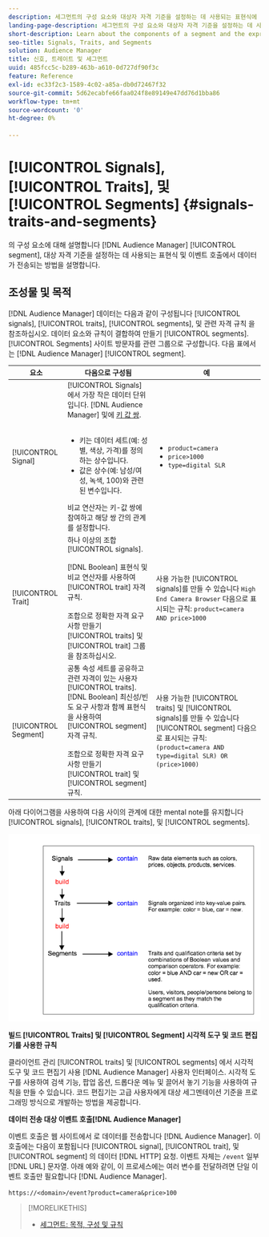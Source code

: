 ```yaml
---
description: 세그먼트의 구성 요소와 대상자 자격 기준을 설정하는 데 사용되는 표현식에 대해 알아봅니다. 또한 데이터가 전송되는 방식에 대한 정보를 살펴보십시오.
landing-page-description: 세그먼트의 구성 요소와 대상자 자격 기준을 설정하는 데 사용되는 표현식에 대해 알아봅니다. 또한 데이터가 전송되는 방식에 대한 정보를 살펴보십시오.
short-description: Learn about the components of a segment and the expressions used to set audience qualification criteria. Also find information about how data is transmitted.
seo-title: Signals, Traits, and Segments
solution: Audience Manager
title: 신호, 트레이트 및 세그먼트
uuid: 485fcc5c-b289-463b-a610-0d727df90f3c
feature: Reference
exl-id: ec33f2c3-1589-4c02-a85a-db0d72467f32
source-git-commit: 5d62ecabfe66faa024f8e89149e47dd76d1bba86
workflow-type: tm+mt
source-wordcount: '0'
ht-degree: 0%

---
```


# [!UICONTROL Signals], [!UICONTROL Traits], 및 [!UICONTROL Segments] {#signals-traits-and-segments}

의 구성 요소에 대해 설명합니다 [!DNL Audience Manager] [!UICONTROL segment], 대상 자격 기준을 설정하는 데 사용되는 표현식 및 이벤트 호출에서 데이터가 전송되는 방법을 설명합니다.

## 조성물 및 목적

[!DNL Audience Manager] 데이터는 다음과 같이 구성됩니다 [!UICONTROL signals], [!UICONTROL traits], [!UICONTROL segments], 및 관련 자격 규칙 을 참조하십시오. 데이터 요소와 규칙이 결합하여 만들기 [!UICONTROL segments]. [!UICONTROL Segments] 사이트 방문자를 관련 그룹으로 구성합니다. 다음 표에서는 [!DNL Audience Manager] [!UICONTROL segment].

| 요소 | 다음으로 구성됨 | 예 |
|---|---|---|
| [!UICONTROL Signal] | [!UICONTROL Signals] 에서 가장 작은 데이터 단위입니다. [!DNL Audience Manager] 및에 [키 값 쌍](../reference/key-value-pairs-explained.md).<br><br><ul><li>키는 데이터 세트(예: 성별, 색상, 가격)를 정의하는 상수입니다.</li><li>값은 상수(예: 남성/여성, 녹색, 100)와 관련된 변수입니다.</li></ul>비교 연산자는 키-값 쌍에 참여하고 해당 쌍 간의 관계를 설정합니다. | <ul><li>`product=camera`</li><li>`price>1000`</li><li>`type=digital SLR`</li></ul> |
| [!UICONTROL Trait] | 하나 이상의 조합 [!UICONTROL signals].<br><br> [!DNL Boolean] 표현식 및 비교 연산자를 사용하여 [!UICONTROL trait] 자격 규칙. <br><br>조합으로 정확한 자격 요구 사항 만들기 [!UICONTROL traits] 및 [!UICONTROL trait] 그룹 을 참조하십시오. | 사용 가능한 [!UICONTROL signals]를 만들 수 있습니다 `High End Camera Browser` 다음으로 표시되는 규칙: `product=camera AND price>1000` |
| [!UICONTROL Segment] | 공통 속성 세트를 공유하고 관련 자격이 있는 사용자 [!UICONTROL traits]. [!DNL Boolean] 최신성/빈도 요구 사항과 함께 표현식을 사용하여 [!UICONTROL segment] 자격 규칙.<br><br> 조합으로 정확한 자격 요구 사항 만들기 [!UICONTROL trait] 및 [!UICONTROL segment] 규칙. | 사용 가능한 [!UICONTROL traits] 및 [!UICONTROL signals]를 만들 수 있습니다 [!UICONTROL segment] 다음으로 표시되는 규칙:`(product=camera AND type=digital SLR) OR (price>1000)` |

아래 다이어그램을 사용하여 다음 사이의 관계에 대한 mental note를 유지합니다 [!UICONTROL signals], [!UICONTROL traits], 및 [!UICONTROL segments].

![](assets/signals-traits-segments.png)

**빌드 [!UICONTROL Traits] 및 [!UICONTROL Segment] 시각적 도구 및 코드 편집기를 사용한 규칙**

클라이언트 관리 [!UICONTROL traits] 및 [!UICONTROL segments] 에서 시각적 도구 및 코드 편집기 사용 [!DNL Audience Manager] 사용자 인터페이스. 시각적 도구를 사용하여 검색 기능, 팝업 옵션, 드롭다운 메뉴 및 끌어서 놓기 기능을 사용하여 규칙을 만들 수 있습니다. 코드 편집기는 고급 사용자에게 대상 세그멘테이션 기준을 프로그래밍 방식으로 개발하는 방법을 제공합니다.

**데이터 전송 대상 이벤트 호출[!DNL Audience Manager]**

이벤트 호출은 웹 사이트에서 로 데이터를 전송합니다 [!DNL Audience Manager]. 이 호출에는 다음이 포함됩니다 [!UICONTROL signal], [!UICONTROL trait], 및 [!UICONTROL segment] 의 데이터 [!DNL HTTP] 요청. 이벤트 자체는 `/event` 일부 [!DNL URL] 문자열. 아래 예와 같이, 이 프로세스에는 여러 변수를 전달하려면 단일 이벤트 호출만 필요합니다 [!DNL Audience Manager].

`https://<domain>/event?product=camera&price>100`

>[!MORELIKETHIS]
>
>* [세그먼트: 목적, 구성 및 규칙](../features/segments/segments-purpose.md)

